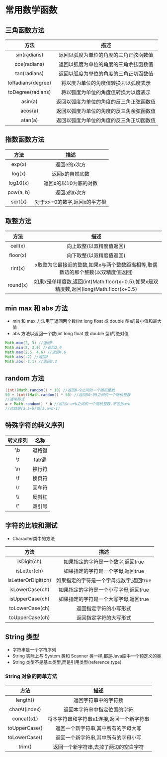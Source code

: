 # 常用数学函数

## 三角函数方法

方法 | 描述
:-: | :-:
sin(radians) | 返回以弧度为单位的角度的三角正弦函数值
cos(radians) | 返回以弧度为单位的角度的三角余弦函数值
tan(radians) | 返回以弧度为单位的角度的三角正切函数值
toRadians(degree) | 将以度为单位的角度值转换为以弧度表示
toDegree(radians) | 将以弧度为单位的角度值转换为以度表示
asin(a) | 返回以弧度为单位的角度的反三角正弦函数值
acos(a) | 返回以弧度为单位的角度的反三角余弦函数值
atan(a) | 返回以弧度为单位的角度的反三角正切函数值

## 指数函数方法

方法 | 描述
:-: | :-:
exp(x) | 返回e的x次方
log(x) | 返回x的自然底数
log10(x) | 返回x的以10为底的对数
pow(a, b) | 返回a的b次方
sqrt(x) | 对于x>=0的数字,返回x的平方根

## 取整方法

方法 | 描述
:-: | :-:
ceil(x) | 向上取整(以双精度值返回)
floor(x) | 向下取整(以双精度值返回)
rint(x) | x取整为它最接近的整数,如果x与两个整数距离相等,取偶数边的那个整数(以双精度值返回)
round(x) | 如果x是单精度数,返回(int)Math.floor(x+0.5);如果x是双精度数,返回(long)Math.floor(x+0.5)

## min max 和 abs 方法

- min 和 max 方法用于返回两个数(int long float 或 double 型)的最小值和最大值
- abs 方法以返回一个数(int long float 或 double 型)的绝对值

```java
Math.max(2, 3) //返回3
Math.min(2, 3.0) //返回2.0
Math.max(2.5, 4.6) //返回4.6
Math.abs(-2) //返回2
Math.abs(-2.1) //返回2.1
```

## random 方法

```java
(int)(Math.random() * 10) //返回0~9之间的一个随机整数
50 + (int)(Math.random() * 50) //返回50~99之间的一个随机整数
//通常格式
a + Math.random() * b //返回a~a+b之间的一个随机整数,不包括a+b
//也就是[a,a+b)或[a,a+b-1]
```

## 特殊字符的转义序列

转义序列 | 名称
:-: | :-:
\b | 退格键
\t | tab键
\n | 换行符
\f | 换页符
\r | 回车符
\\\ | 反斜杠
\\\" | 双引号

## 字符的比较和测试

- Character类中的方法

方法 | 描述
:-: | :-:
isDigit(ch) | 如果指定的字符是一个数字,返回true
isLetter(ch) | 如果指定的字符是一个字母,返回true
isLetterOrDigit(ch) | 如果指定的字符是一个字母或数字,返回true
isLowerCase(ch) | 如果指定的字符是一个小写字母,返回true
isUpperCase(ch) | 如果指定的字符是一个大写字母,返回true
toLowerCase(ch) | 返回指定字符的小写形式
toUpperCase(ch) | 返回指定字符的大写形式

## String 类型

- 字符串是一个字符序列
- String 实际上与 System 类和 Scanner 类一样,都是Java库中一个预定义的类
- String 类型不是基本类型,而是引用类型(reference type)

### String 对象的简单方法

方法 | 描述
:-: | :-:
length() | 返回字符串中的字符数
charAt(index) | 返回本字符串中指定位置的字符
concat(s1) | 将本字符串和字符串s1连接,返回一个新字符串
toUpperCase() | 返回一个新字符串,其中所有的字母大写
toLowerCase() | 返回一个新字符串,其中所有的字母小写
trim() | 返回一个新字符串,去掉了两边的空白字符
